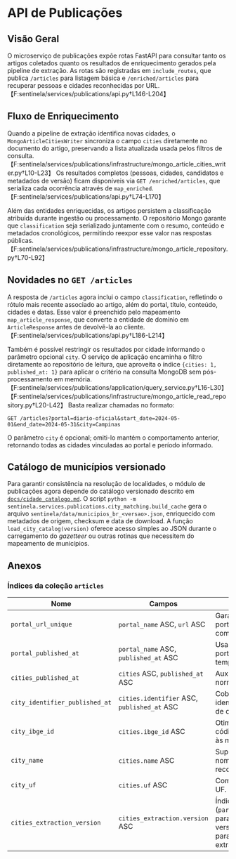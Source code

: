# API de Publicações

## Visão Geral
O microserviço de publicações expõe rotas FastAPI para consultar tanto os artigos coletados quanto os resultados de enriquecimento gerados pela pipeline de extração. As rotas são registradas em `include_routes`, que publica `/articles` para listagem básica e `/enriched/articles` para recuperar pessoas e cidades reconhecidas por URL.【F:sentinela/services/publications/api.py†L146-L204】

## Fluxo de Enriquecimento
Quando a pipeline de extração identifica novas cidades, o `MongoArticleCitiesWriter` sincroniza o campo `cities` diretamente no documento do artigo, preservando a lista atualizada usada pelos filtros de consulta.【F:sentinela/services/publications/infrastructure/mongo_article_cities_writer.py†L10-L23】 Os resultados completos (pessoas, cidades, candidatos e metadados de versão) ficam disponíveis via `GET /enriched/articles`, que serializa cada ocorrência através de `map_enriched`.【F:sentinela/services/publications/api.py†L74-L170】

Além das entidades enriquecidas, os artigos persistem a classificação atribuída durante ingestão ou processamento. O repositório Mongo garante que `classification` seja serializado juntamente com o resumo, conteúdo e metadados cronológicos, permitindo reexpor esse valor nas respostas públicas.【F:sentinela/services/publications/infrastructure/mongo_article_repository.py†L70-L92】

## Novidades no `GET /articles`
A resposta de `/articles` agora inclui o campo `classification`, refletindo o rótulo mais recente associado ao artigo, além do portal, título, conteúdo, cidades e datas. Esse valor é preenchido pelo mapeamento `map_article_response`, que converte a entidade de domínio em `ArticleResponse` antes de devolvê-la ao cliente.【F:sentinela/services/publications/api.py†L186-L214】

Também é possível restringir os resultados por cidade informando o parâmetro opcional `city`. O serviço de aplicação encaminha o filtro diretamente ao repositório de leitura, que aproveita o índice `{cities: 1, published_at: 1}` para aplicar o critério na consulta MongoDB sem pós-processamento em memória.【F:sentinela/services/publications/application/query_service.py†L16-L30】【F:sentinela/services/publications/infrastructure/mongo_article_read_repository.py†L20-L42】 Basta realizar chamadas no formato:

```http
GET /articles?portal=diario-oficial&start_date=2024-05-01&end_date=2024-05-31&city=Campinas
```

O parâmetro `city` é opcional; omiti-lo mantém o comportamento anterior, retornando todas as cidades vinculadas ao portal e período informado.

## Catálogo de municípios versionado

Para garantir consistência na resolução de localidades, o módulo de publicações agora depende do catálogo versionado descrito em [`docs/cidade_catalogo.md`](./cidade_catalogo.md). O script `python -m sentinela.services.publications.city_matching.build_cache` gera o arquivo `sentinela/data/municipios_br_<versao>.json`, enriquecido com metadados de origem, checksum e data de download. A função `load_city_catalog(version)` oferece acesso simples ao JSON durante o carregamento do _gazetteer_ ou outras rotinas que necessitem do mapeamento de municípios.

## Anexos

### Índices da coleção `articles`

| Nome | Campos | Observações |
| --- | --- | --- |
| `portal_url_unique` | `portal_name` ASC, `url` ASC | Garante unicidade por portal/URL e é criado com `background=True`. |
| `portal_published_at` | `portal_name` ASC, `published_at` ASC | Usado para consultas por portal e intervalo temporal. |
| `cities_published_at` | `cities` ASC, `published_at` ASC | Auxilia filtros por cidade normalizada. |
| `city_identifier_published_at` | `cities.identifier` ASC, `published_at` ASC | Cobertura para identificadores legados de cidades. |
| `city_ibge_id` | `cities.ibge_id` ASC | Otimiza buscas por código IBGE associado às menções. |
| `city_name` | `cities.name` ASC | Suporta auditorias por nome da cidade reconhecida. |
| `city_uf` | `cities.uf` ASC | Complementa filtros por UF. |
| `cities_extraction_version` | `cities_extraction.version` ASC | Índice parcial (`partialFilterExpression` para documentos com versão definida) voltado para auditorias de extração. |
